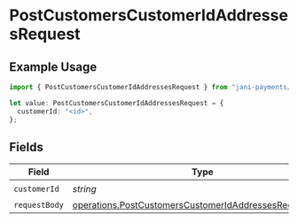 # PostCustomersCustomerIdAddressesRequest

## Example Usage

```typescript
import { PostCustomersCustomerIdAddressesRequest } from "jani-payments/models/operations";

let value: PostCustomersCustomerIdAddressesRequest = {
  customerId: "<id>",
};
```

## Fields

| Field                                                                                                                            | Type                                                                                                                             | Required                                                                                                                         | Description                                                                                                                      |
| -------------------------------------------------------------------------------------------------------------------------------- | -------------------------------------------------------------------------------------------------------------------------------- | -------------------------------------------------------------------------------------------------------------------------------- | -------------------------------------------------------------------------------------------------------------------------------- |
| `customerId`                                                                                                                     | *string*                                                                                                                         | :heavy_check_mark:                                                                                                               | N/A                                                                                                                              |
| `requestBody`                                                                                                                    | [operations.PostCustomersCustomerIdAddressesRequestBody](../../models/operations/postcustomerscustomeridaddressesrequestbody.md) | :heavy_minus_sign:                                                                                                               | N/A                                                                                                                              |
